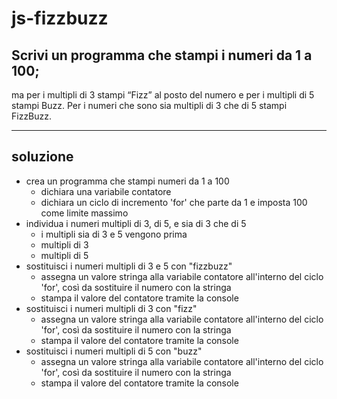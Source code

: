 # js-fizzbuzz

## Scrivi un programma che stampi i numeri da 1 a 100;
ma per i multipli di 3 stampi “Fizz” al posto del numero e per i multipli di 5 stampi Buzz.
Per i numeri che sono sia multipli di 3 che di 5 stampi FizzBuzz.

---

## soluzione

- crea un programma che stampi numeri da 1 a 100
    - dichiara una variabile contatore
    - dichiara un ciclo di incremento 'for' che parte da 1 e imposta 100 come limite massimo
- individua i numeri multipli di 3, di 5, e sia di 3 che di 5
    - i multipli sia di 3 e 5 vengono prima
    - multipli di 3
    - multipli di 5
- sostituisci i numeri multipli di 3 e 5 con "fizzbuzz"
    - assegna un valore stringa alla variabile contatore all'interno del ciclo 'for', così da sostituire il numero con la stringa
    - stampa il valore del contatore tramite la console
- sostituisci i numeri multipli di 3 con "fizz"
    - assegna un valore stringa alla variabile contatore all'interno del ciclo 'for', così da sostituire il numero con la stringa
    - stampa il valore del contatore tramite la console
- sostituisci i numeri multipli di 5 con "buzz"
    - assegna un valore stringa alla variabile contatore all'interno del ciclo 'for', così da sostituire il numero con la stringa
    - stampa il valore del contatore tramite la console
